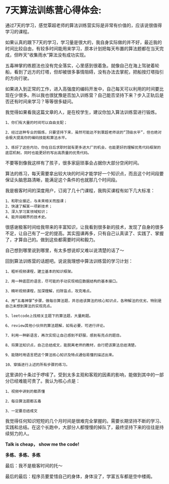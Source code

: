 # **7天算法训练营心得体会:**

通过7天的学习，感觉覃超老师的算法训练营实际是非常有价值的，应该说很值得学习的课程。

如果认真的跟下7天的学习，学习量是很大的，我自身实际做的并不好，最近我的时间比较自由，有较多时间能用来学习，原本计划把每天布置的算法题都在当天完成，但昨天“收集雨水”算法没有成功实现。

五毒神掌的练题法也没有完全落实，心里感到很着急。就像自己在海上驾驶着轮船，看到了远方的灯塔，但却被很多事情阻碍，没有办法去掌舵，把船按灯塔指引的方向行驶。

如果进入到正常的工作，进入高强度的编码开发中，自己每天可以利用的时间要比现在少很多。所以我也很犹豫是否加入训练营？自己能否坚持下来？步入正轨后是否还有时间来学习？等等很多疑问。

我觉得如果看我这篇文章的人，是在校学生，建议你加入算法训练营进行锻炼。

    1、你们有大量的时间可以自由支配；

    2、经过这种专业的锻炼，只要坚持下来，虽然可能达不到覃超老师说的“顶级水平”，但也绝对会极大提高你的编码技能和算法水平。

    3、练好了这些内功，你在日后求职时就有更多进大厂的机会，也能更好的理解优秀代码框架的底层机制，同时也能更好的写出高质量的优秀代码。
    
不要等到像我这样有了孩子，很多家庭琐事会占据你大部分空闲时间。

算法的练习，每天需要拿出较大块的时间才能学好一个知识点，而且这个时间段要保证头脑思路清晰，能满足这个条件的也就那几个时间段。

我是极客时间的深度用户，订阅了几十门课程，我购买课程有如下几大标准：

    1、和职业接近，与未来相关而囤课；
    2、快速了解某一项新技术；
    3、深入学习某领域知识；
    4、能开阔眼界的技术史。
很感谢极客时间给我带来的丰富知识，让我看到很多新的技术，发现了自身的很多不足，让自己有了一定的提高。其实囤课再多，只有自己认真读了、实践了、掌握了，才算自己的。做到这些都需要时间和毅力。

自己想到哪里说到哪里，有太多想说却又难以说清楚的话了～

回到算法训练营的话题吧。说说我理想中算法训练营的学习计划：

    1、粗听视频课程，建立基本的知识框架。

    2、用一种底层的语言，尽可能的手动实现相应数据结构的基本接口。

    3、精听视频课程，加深理解，扫除盲点，攻克难点。

    4、用“五毒神掌”步骤，做每日算法题，并总结该算法的核心知识点，各种解法的优劣，特别是自己未想到算法的实现亮点。

    5、leetcode上找相关主题下的算法题，大量刷题。

    6、review其他小伙伴的算法题解，如有必要，可进行评论。

    7、利用一种新语言，再次实现让自己感到不舒服，感到有亮点的题目。

    8、将算法知识点，自己总结成文，能脱离老师的教材，自行把该算法总结清楚。

    9、能随时用语言把这个算法核心知识及特点通俗易懂的描述出来。

    10、穿插进行上述的所有步骤的练习。

这里讲的十条过于啰嗦了。受到太多主观和客观的因素的影响，能做到其中的一部分已经难能可贵了。我认为核心点是：

    1、视频中讲到的都弄懂

    2、每日算法题都五毒

    3、一定要总结成文

我觉得任何知识短短的几个月时间是很难完全掌握的。需要长期坚持不断的学习、实践和总结。在这个长跑中，大部分人都慢慢的掉队了，最终坚持下来的往往是持续努力的人。

**Talk is cheap， show me the code!**

**多练、多练、多练**

最后：我不是极客时间的托～

最后的最后：程序员要爱惜自己的身体，身体没了，学富五车都是空中楼阁。

